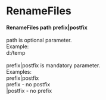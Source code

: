 # RenameFiles
<strong>RenameFiles path prefix|postfix</strong><br><br>
path is optional parameter.<br>
Example:<br>
d:/temp<br>
<br>
prefix|postfix is mandatory parameter.<br>
Examples:<br>
prefix|postfix<br>
prefix - no postfix<br>
|postfix - no prefix<br>
